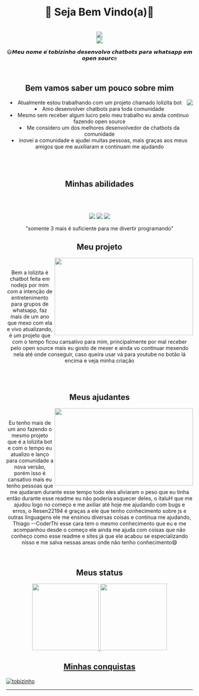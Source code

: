 <body>
  <center>
<h1 align="center">🌟 Seja Bem Vindo(a)🌟</h1>
<br>
<div align="center">
<!-- <a href="https://discord.com/users/202740603790819328" > -->
   <img src="https://telegra.ph/file/6d2391c5741797948520b.png"  />
  <br>
  <a href="https://www.youtube.com/channel/UCVjgBjQvLRrS_xdT-eO7qUg" target="_blank"><img src="https://img.shields.io/badge/YouTube-FF0000?style=for-the-badge&logo=youtube&logoColor=white" target="_blank"></a><p>😃𝙈𝙚𝙪 𝙣𝙤𝙢𝙚 𝙚́ 𝙩𝙤𝙗𝙞𝙯𝙞𝙣𝙝𝙤 𝙙𝙚𝙨𝙚𝙣𝙫𝙤𝙡𝙫𝙤 𝙘𝙝𝙖𝙩𝙗𝙤𝙩𝙨 𝙥𝙖𝙧𝙖 𝙬𝙝𝙖𝙩𝙨𝙖𝙥𝙥 𝙚𝙢 𝙤𝙥𝙚𝙣 𝙨𝙤𝙪𝙧𝙘e</p>
</div>
 <br>
    <div align="center">
<!-- <img src="https://i.imgur.com/jx17oHT.gif"> -->
      </div>
<div>
<h2 align="center">Bem vamos saber um pouco sobre mim</h2>
  <div align="center">
<img src="https://telegra.ph/file/7e92d7fd35bbeb98ec148.gif" align="right">
  </div>
<li>
Atualmente estou trabalhando com um projeto chamado lolizita bot
</li>
<li>
Amo desenvolver chatbots para toda comunidade
</li>
<li>
Mesmo sem receber algum lucro pelo meu trabalho eu ainda continuo fazendo open source
</li>
<li>
Me considero um dos melhores desenvolvedor de chatbots da comunidade
</li>
<li>
inovei a comunidade e ajudei muitas pessoas, mais graças aos meus amigos que me auxiliaram e continuam me ajudando
</li>
<br><br><br>
</div>
<div>
<h2 align="center">Minhas abilidades</h2>
 <br>
<p>
  <div align="center">
</div>
<div>
  <br>
 <img src="https://img.shields.io/badge/node.js%20-%2343853D.svg?&style=for-the-badge&logo=node.js&logoColor=white"/> <img src="https://img.shields.io/badge/javascript%20-%23323330.svg?&style=for-the-badge&logo=javascript&logoColor=%23F7DF1E"/> <img src="https://img.shields.io/badge/git%20-%23F05033.svg?&style=for-the-badge&logo=git&logoColor=white"/> 
<p>"somente 3 mais é suficiente para me divertir programando"
</p>
     </div>
  
<h2 align="center">Meu projeto</h2>
  <div align="center">
<img src="https://telegra.ph/file/823afe228bd7d57c4ed25.gif" align="right" width="373.5px" height="208.5px">
  </div> <br>
<p align="center">Bem a lolizita é chatbot feita em nodejs por mim com a intenção de entretenimento para grupos de whatsapp, faz mais de um ano que mexo com ela e vivo atualizando, é um projeto que com o tempo ficou cansativo para mim, principalmente por mal receber pelo open source mais eu gosto de mexer e ainda vo continuar mexendo nela até onde conseguir, caso queira usar vá para youtube no botão lá encima e veja minha criação
</div>
<br>
    
<br>
<h2 align="center">Meus ajudantes</h2>
  <div align="center">
<img src="https://telegra.ph/file/e7ac852f51b9e84089ace.gif" align="right" width="373.5px" height="208.5px">
  </div>
<br>
<p align="center">Eu tenho mais de um ano fazendo o mesmo projeto que é a lolizita bot e com o tempo eu atualizo e lanço para comunidade a nova versão, porém isso é cansativo mais eu tenho pessoas que me ajudaram durante esse tempo todo eles aliviaram o peso que eu tinha então durante esse readme eu não poderia esquecer deles, o italuH que me ajudou logo no começo e me axiliar até hoje me ajudando com bugs e erros, o Resen22194 é graças a ele que tenho conhecimento sobre js e outras linguagens ele me ensinou diversas coisas e continua me ajudando, Thiago --CoderThi esse cara tem o mesmo conhecimento que eu e me acompanhou desde o começo ele ainda me ajuda com coisas que não conheço como esse readme e sites já que ele acabou se especializando nisso e me salva nessas areas onde não tenho conhecimento😄</p>

</div>
<br>
<div>
<h2 align="center">Meus status</h2>
<div align="center">
  <a href="https://github.com/tobizinho">
  <img height="180em" src="https://github-readme-stats.vercel.app/api?username=tobizinho&show_icons=true&theme=dracula&include_all_commits=true&count_private=true"/>
  <img height="180em" src="https://github-readme-stats.vercel.app/api/top-langs/?username=tobizinho&layout=compact&langs_count=7&theme=dracula"/>
</div>
  <div>
<h2 align="center">Minhas conquistas</h2>
<p align="left"> <a href="https://github.com/ryo-ma/github-profile-trophy"><img src="https://github-profile-trophy.vercel.app/?username=tobizinho" alt="tobizinho" /></a> </p>
<hr>
</div>
</div>
    </center>
</body>

